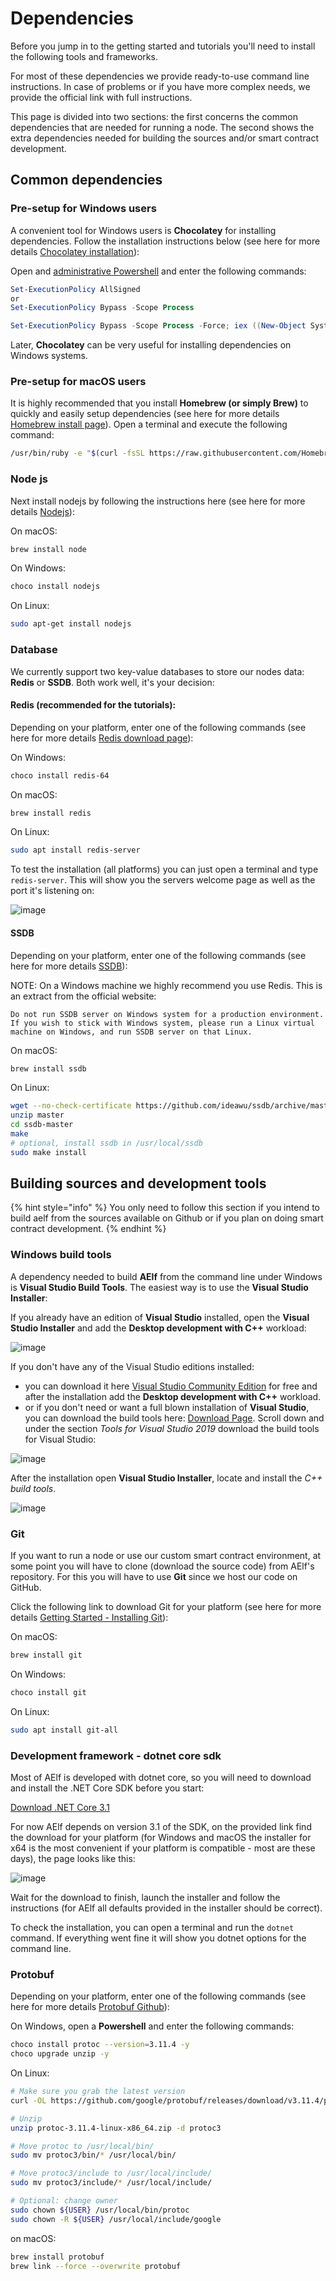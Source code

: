 Dependencies
============

Before you jump in to the getting started and tutorials you'll need to install
the following tools and frameworks.

For most of these dependencies we provide ready-to-use command line
instructions. In case of problems or if you have more complex needs, we
provide the official link with full instructions.

This page is divided into two sections: the first concerns the common
dependencies that are needed for running a node. The second shows the
extra dependencies needed for building the sources and/or smart contract
development.

Common dependencies
-------------------

### Pre-setup for Windows users

A convenient tool for Windows users is **Chocolatey** for installing
dependencies. Follow the installation instructions below (see here for
more details [Chocolatey installation](https://chocolatey.org/install)):

Open and [administrative
Powershell](https://www.digitalcitizen.life/ways-launch-powershell-windows-admin)
and enter the following commands:

``` powershell
Set-ExecutionPolicy AllSigned
or
Set-ExecutionPolicy Bypass -Scope Process

Set-ExecutionPolicy Bypass -Scope Process -Force; iex ((New-Object System.Net.WebClient).DownloadString('https://chocolatey.org/install.ps1'))
```

Later, **Chocolatey** can be very useful for installing dependencies on
Windows systems.

### Pre-setup for macOS users

It is highly recommended that you install **Homebrew (or simply Brew)**
to quickly and easily setup dependencies (see here for more details
[Homebrew install page](https://brew.sh/)). Open a terminal and execute
the following command:

``` bash
/usr/bin/ruby -e "$(curl -fsSL https://raw.githubusercontent.com/Homebrew/install/master/install)"
```

### Node js

Next install nodejs by following the instructions here (see here for
more details [Nodejs](https://nodejs.org/en/download/)):

On macOS:

``` bash
brew install node
```

On Windows:

``` bash
choco install nodejs
```

On Linux:

``` bash
sudo apt-get install nodejs
```

### Database

We currently support two key-value databases to store our nodes data:
**Redis** or **SSDB**. Both work well, it's your decision:

#### Redis (recommended for the tutorials):

Depending on your platform, enter one of the following commands (see
here for more details [Redis download page](https://redis.io/)):

On Windows:

``` bash
choco install redis-64
```

On macOS:

``` bash
brew install redis
```

On Linux:

``` bash
sudo apt install redis-server
```

To test the installation (all platforms) you can just open a terminal
and type `redis-server`. This will show you the servers welcome page as
well as the port it's listening on:

![image](setup-redis.png)

#### SSDB

Depending on your platform, enter one of the following commands (see
here for more details [SSDB](http://ssdb.io/?lang=en)):

NOTE: On a Windows machine we highly recommend you use Redis. This is an
extract from the official website:

    Do not run SSDB server on Windows system for a production environment. If you wish to stick with Windows system, please run a Linux virtual machine on Windows, and run SSDB server on that Linux.

On macOS:

``` bash
brew install ssdb
```

On Linux:

``` bash
wget --no-check-certificate https://github.com/ideawu/ssdb/archive/master.zip
unzip master
cd ssdb-master
make
# optional, install ssdb in /usr/local/ssdb
sudo make install
```

Building sources and development tools
--------------------------------------

{% hint style="info" %} You only need to follow this section if you
intend to build aelf from the sources available on Github or if you plan
on doing smart contract development. {% endhint %}

### Windows build tools

A dependency needed to build **AElf** from the command line under
Windows is **Visual Studio Build Tools**. The easiest way is to use the
**Visual Studio Installer**:

If you already have an edition of **Visual Studio** installed, open the
**Visual Studio Installer** and add the **Desktop development with C++**
workload:

![image](setup-vs-install-workload.png)

If you don't have any of the Visual Studio editions installed:

-   you can download it here [Visual Studio Community
    Edition](https://visualstudio.microsoft.com/fr/downloads/?rr=https%3A%2F%2Fwww.google.com%2F)
    for free and after the installation add the **Desktop development
    with C++** workload.
-   or if you don't need or want a full blown installation of **Visual
    Studio**, you can download the build tools here: [Download
    Page](https://visualstudio.microsoft.com/downloads/#other). Scroll
    down and under the section *Tools for Visual Studio 2019* download
    the build tools for Visual Studio:

![image](setup-build-tools.png)

After the installation open **Visual Studio Installer**, locate and
install the *C++ build tools*.

![image](setup-build-tools-2.png)

### Git

If you want to run a node or use our custom smart contract environment,
at some point you will have to clone (download the source code) from
AElf's repository. For this you will have to use **Git** since we host
our code on GitHub.

Click the following link to download Git for your platform (see here for
more details [Getting Started - Installing
Git](https://git-scm.com/book/en/v2/Getting-Started-Installing-Git)):

On macOS:

``` bash
brew install git
```

On Windows:

``` bash
choco install git
```

On Linux:

``` bash
sudo apt install git-all
```

### Development framework - dotnet core sdk

Most of AElf is developed with dotnet core, so you will need to download
and install the .NET Core SDK before you start:

[Download .NET Core
3.1](https://dotnet.microsoft.com/download/dotnet-core/3.1)

For now AElf depends on version 3.1 of the SDK, on the provided link
find the download for your platform (for Windows and macOS the installer
for x64 is the most convenient if your platform is compatible - most are
these days), the page looks like this:

![image](setup-dotnet-sdk-dl-link.png)

Wait for the download to finish, launch the installer and follow the
instructions (for AElf all defaults provided in the installer should be
correct).

To check the installation, you can open a terminal and run the `dotnet`
command. If everything went fine it will show you dotnet options for the
command line.

### Protobuf

Depending on your platform, enter one of the following commands (see
here for more details [Protobuf
Github](https://github.com/protocolbuffers/protobuf)):

On Windows, open a **Powershell** and enter the following commands:

``` bash
choco install protoc --version=3.11.4 -y
choco upgrade unzip -y
```

On Linux:

``` bash
# Make sure you grab the latest version
curl -OL https://github.com/google/protobuf/releases/download/v3.11.4/protoc-3.11.4-linux-x86_64.zip

# Unzip
unzip protoc-3.11.4-linux-x86_64.zip -d protoc3

# Move protoc to /usr/local/bin/
sudo mv protoc3/bin/* /usr/local/bin/

# Move protoc3/include to /usr/local/include/
sudo mv protoc3/include/* /usr/local/include/

# Optional: change owner
sudo chown ${USER} /usr/local/bin/protoc
sudo chown -R ${USER} /usr/local/include/google
```

on macOS:

``` bash
brew install protobuf
brew link --force --overwrite protobuf
```
